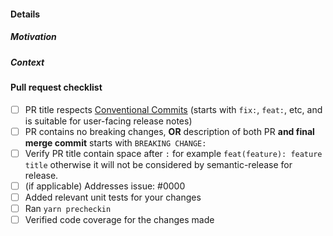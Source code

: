 #### Details

<!-- Usually a sentence or two describing what the PR changes -->

##### Motivation

<!-- This can be as simple as "addresses issue #123" -->

##### Context

<!-- Are there any parts that you've intentionally left out-of-scope for a later PR to handle? -->

<!-- Were there any alternative approaches you considered? What tradeoffs did you consider? -->

#### Pull request checklist
<!-- If a checklist item is not applicable to this change, write "n/a" in the checkbox -->
- [ ] PR title respects [Conventional Commits](https://www.conventionalcommits.org) (starts with `fix:`, `feat:`, etc, and is suitable for user-facing release notes)
- [ ] PR contains no breaking changes, **OR** description of both PR **and final merge commit** starts with `BREAKING CHANGE:`
- [ ] Verify PR title contain space after `:` for example `feat(feature): feature title` otherwise it will not be considered by semantic-release for release.
- [ ] (if applicable) Addresses issue: #0000
- [ ] Added relevant unit tests for your changes
- [ ] Ran `yarn precheckin`
- [ ] Verified code coverage for the changes made
